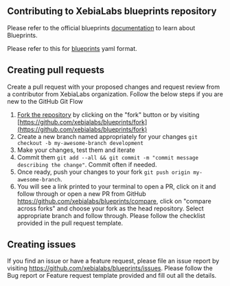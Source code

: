 ## Contributing to XebiaLabs blueprints repository

Please refer to the official blueprints [documentation](https://docs.xebialabs.com/xl-platform/concept/getting-started-with-aws-blueprints.html) to learn about Blueprints.

Please refer to this for [blueprints](https://docs.xebialabs.com/xl-platform/concept/blueprint-yaml-format.html) yaml format.

## Creating pull requests

Create a pull request with your proposed changes and request review from a contributor from XebiaLabs organization. Follow the below steps if you are new to the GitHub Git Flow

1. [Fork the repository](https://help.github.com/articles/fork-a-repo/) by clicking on the "fork" button or by visiting [https://github.com/xebialabs/blueprints/fork](https://github.com/xebialabs/blueprints/fork)
2. Create a new branch named appropriately for your changes `git checkout -b my-awesome-branch development`
3. Make your changes, test them and iterate
4. Commit them `git add --all && git commit -m "commit message describing the change"`. Commit often if needed.
4. Once ready, push your changes to your fork `git push origin my-awesome-branch`.
5. You will see a link printed to your terminal to open a PR, click on it and follow through or open a new PR from GitHub https://github.com/xebialabs/blueprints/compare, click on "compare across forks" and choose your fork as the head repository. Select appropriate branch and follow through. Please follow the checklist provided in the pull request template. 

## Creating issues

If you find an issue or have a feature request, please file an issue report by visiting https://github.com/xebialabs/blueprints/issues. Please follow the Bug report or Feature request template provided and fill out all the details.